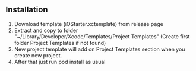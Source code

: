 Installation
------------
1. Download template (iOStarter.xctemplate) from release page
2. Extract and copy to folder "~/Library/Developer/Xcode/Templates/Project Templates" (Create first folder Project Templates if not found)
3. New project template will add on Project Templates section when you create new project.
4. After that just run pod install as usual
